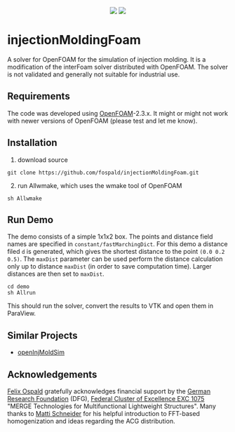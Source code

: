 <p align="center">
  <a href="LICENSE" alt="GPLv3 license"><img src="https://img.shields.io/badge/license-GPLv3-brightgreen.svg" /></a>
  <a href="#" alt="no warranty"><img src="https://img.shields.io/badge/warranty-no-red.svg" /></a>
</p>

# injectionMoldingFoam

A solver for OpenFOAM for the simulation of injection molding. It is a modification of the interFoam solver distributed with OpenFOAM. The solver is not validated and generally not suitable for industrial use.


## Requirements

The code was developed using [OpenFOAM](https://www.openfoam.com/)-2.3.x.
It might or might not work with newer versions of OpenFOAM (please test and let me know).


## Installation

1. download source
```
git clone https://github.com/fospald/injectionMoldingFoam.git
```
2. run Allwmake, which uses the wmake tool of OpenFOAM
```
sh Allwmake
```


## Run Demo

The demo consists of a simple 1x1x2 box. The points and distance field names are specified in `constant/fastMarchingDict`.
For this demo a distance filed `d` is generated, which gives the shortest distance to the point `(0.0 0.2 0.5)`. The `maxDist` parameter can be used perform the distance calculation only up to distance `maxDist` (in order to save computation time). Larger distances are then set to `maxDist`.
```
cd demo
sh Allrun
```
This should run the solver, convert the results to VTK and open them in ParaView.


## Similar Projects

- [openInjMoldSim](https://github.com/krebeljk/openInjMoldSim)


## Acknowledgements

[Felix Ospald](https://www.tu-chemnitz.de/mathematik/part_dgl/people/ospald) gratefully acknowledges financial support by the [German Research Foundation](http://www.dfg.de/en/) (DFG), [Federal Cluster of Excellence EXC 1075](https://www.tu-chemnitz.de/MERGE/) "MERGE Technologies for Multifunctional Lightweight Structures". Many thanks to [Matti Schneider](https://www.itm.kit.edu/cm/287_3957.php) for his helpful introduction to FFT-based homogenization and ideas regarding the ACG distribution.

